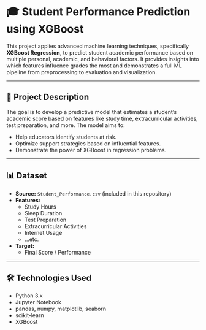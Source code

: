 # 🎓 Student Performance Prediction using XGBoost


This project applies advanced machine learning techniques, specifically **XGBoost Regression**, to predict student academic performance based on multiple personal, academic, and behavioral factors. It provides insights into which features influence grades the most and demonstrates a full ML pipeline from preprocessing to evaluation and visualization.

---

## 📌 Project Description

The goal is to develop a predictive model that estimates a student’s academic score based on features like study time, extracurricular activities, test preparation, and more. The model aims to:

- Help educators identify students at risk.
- Optimize support strategies based on influential features.
- Demonstrate the power of XGBoost in regression problems.

---

## 📊 Dataset

- **Source:** `Student_Performance.csv` (included in this repository)
- **Features:**
  - Study Hours
  - Sleep Duration
  - Test Preparation
  - Extracurricular Activities
  - Internet Usage
  - ...etc.
- **Target:**
  - Final Score / Performance

---

## 🛠️ Technologies Used

- Python 3.x
- Jupyter Notebook
- pandas, numpy, matplotlib, seaborn
- scikit-learn
- XGBoost




